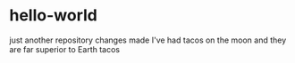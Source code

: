 # hello-world
just another repository
changes made
I've had tacos on the moon and they are far superior to Earth tacos
